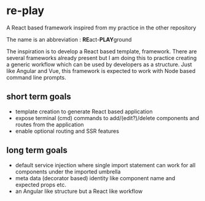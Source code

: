 # re-play
A React based framework inspired from my practice in the other repository

The name is an abbreviation : **RE**act-**PLAY**ground

The inspiration is to develop a React based template, framework. There are several frameworks already present but I am doing this to practice creating a generic workflow which can be used by developers as a structure. Just like Angular and Vue, this framework is expected to work with Node based command line prompts.

## short term goals
- template creation to generate React based application
- expose terminal (cmd) commands to add/(edit?)/delete components and routes from the application
- enable optional routing and SSR features

## long term goals
- default service injection where single import statement can work for all components under the imported umbrella
- meta data (decorator based) identity like component name and expected props etc.
- an Angular like structure but a React like workflow
